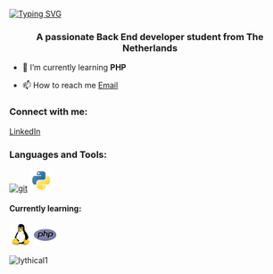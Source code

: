 <a href="https://git.io/typing-svg" align="center"><img src="https://readme-typing-svg.demolab.com?font=Fira+Code&pause=1000&center=true&vCenter=true&repeat=false&width=435&lines=Hello+world+%F0%9F%91%8B;I'm+Fabian+Nierop" alt="Typing SVG" /></a>


<h3 align="center">A passionate Back End developer student from The Netherlands</h3>

- 🌱 I’m currently learning **PHP**

- 📫 How to reach me <a href="mailto:nierop.fabian@gmail.com">Email</a>

<h3 align="left">Connect with me:</h3>
<p align="left"> <a href="https://www.linkedin.com/in/fabian-nierop-563668283/">LinkedIn</a>
</p>

<h3 align="left">Languages and Tools:</h3>
<p align="left"> <a href="https://git-scm.com/" target="_blank" rel="noreferrer"> <img src="https://www.vectorlogo.zone/logos/git-scm/git-scm-icon.svg" alt="git" width="40" height="40"/></a>
<a href="https://www.python.org" target="_blank" rel="noreferrer"> <img src="https://raw.githubusercontent.com/devicons/devicon/master/icons/python/python-original.svg" alt="python" width="40" height="40"/></a>
</p>

<h4 align="left">Currently learning:</h4>
<p align="left">
<a href="https://www.linux.org/" target="_blank" rel="noreferrer"> <img src="https://raw.githubusercontent.com/devicons/devicon/master/icons/linux/linux-original.svg" alt="linux" width="40" height="40"/></a>
<a href="https://www.php.net" target="_blank" rel="noreferrer"> <img src="https://raw.githubusercontent.com/devicons/devicon/master/icons/php/php-original.svg" alt="PHP" width="40" height="40"/></a>
</p>


<p align="left"> <img src="https://komarev.com/ghpvc/?username=lythical1&label=Profile%20views&color=0e75b6&style=flat" alt="lythical1" /> </p>
